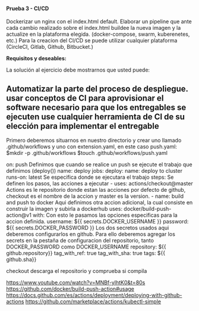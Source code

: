 
#### Prueba 3 - CI/CD

Dockerizar un nginx con el index.html default.
Elaborar un pipeline que ante cada cambio realizado sobre el index.html buildee la nueva imagen y la actualize en la plataforma elegida. (docker-compose, swarm, kuberenetes, etc.)
Para la creacion del CI/CD se puede utilizar cualquier plataforma (CircleCI, Gitlab, Github, Bitbucket.)

**Requisitos y deseables:**

La solución al ejercicio debe mostrarnos que usted puede: 

Automatizar la parte del proceso de despliegue.
usar conceptos de CI para aprovisionar el software necesario para que los entregables se ejecuten
use cualquier herramienta de CI de su elección para implementar el entregable
-------------------------------------------------
Primero deberemos situarnos en nuestro directorio y crear uno llamado .github/workflows y uno con extension.yaml, en este caso push.yaml: 
$mkdir -p .github/workflows
$touch .github/workflows/push.yaml 




on: push
    Definimos que cuando se realice un push se ejecute el trabajo que definimos (deploy())
name: deploy
  jobs:
    deploy:
      name: deploy to cluster
      runs-on: latest 
            Se especifica donde se ejecutara el trabajo
      steps:
        Se definen los pasos, las acciones a ejecutar
      - uses: actions/checkout@master
            Actions es le repositorio donde estan las acciones por defecto de github, checkout es el nombre de la accion y master es la version.
      - name: build and push to docker
            Aqui definimos otra accion adicional, la cual consiste en construir la imagen y subirla a dockerhub
        uses: docker/build-push-action@v1
        with: Con esto le pasamos las opciones especificas para la accion definida.
          username: ${{ secrets.DOCKER_USERNAME }}
          password: ${{ secrets.DOCKER_PASSWORD }}
                Los dos secretos usados aqui deberemos configurarlos en github. Para ello deberemos agregar los secrets en la pestaña de configuracion del repositorio, tanto DOCKER_PASSWORD como DOCKER_USERNAME
          repository: ${{ github.repository}}
          tag_with_ref: true
          tag_with_sha: true
          tags: ${{ github.sha}}


checkout descarga el repositorio y comprueba si compila

https://www.youtube.com/watch?v=MNBf-ylhtK0&t=80s
https://github.com/docker/build-push-action#usage
https://docs.github.com/es/actions/deployment/deploying-with-github-actions
https://github.com/marketplace/actions/kubectl-simple